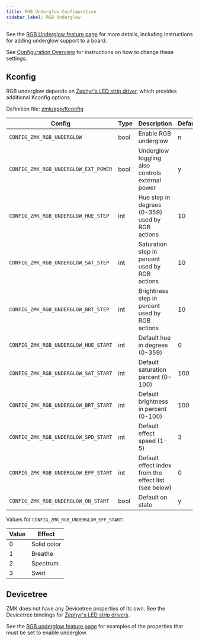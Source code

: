 ```yaml
---
title: RGB Underglow Configuration
sidebar_label: RGB Underglow
---
```


See the [RGB Underglow feature page](../features/underglow.md) for more details, including instructions for adding underglow support to a board.

See [Configuration Overview](index.md) for instructions on how to change these settings.

## Kconfig

RGB underglow depends on [Zephyr's LED strip driver](https://github.com/zephyrproject-rtos/zephyr/tree/main/drivers/led_strip), which provides additional Kconfig options.

Definition file: [zmk/app/Kconfig](https://github.com/zmkfirmware/zmk/blob/main/app/Kconfig)

| Config                               | Type | Description                                           | Default |
| ------------------------------------ | ---- | ----------------------------------------------------- | ------- |
| `CONFIG_ZMK_RGB_UNDERGLOW`           | bool | Enable RGB underglow                                  | n       |
| `CONFIG_ZMK_RGB_UNDERGLOW_EXT_POWER` | bool | Underglow toggling also controls external power       | y       |
| `CONFIG_ZMK_RGB_UNDERGLOW_HUE_STEP`  | int  | Hue step in degrees (0-359) used by RGB actions       | 10      |
| `CONFIG_ZMK_RGB_UNDERGLOW_SAT_STEP`  | int  | Saturation step in percent used by RGB actions        | 10      |
| `CONFIG_ZMK_RGB_UNDERGLOW_BRT_STEP`  | int  | Brightness step in percent used by RGB actions        | 10      |
| `CONFIG_ZMK_RGB_UNDERGLOW_HUE_START` | int  | Default hue in degrees (0-359)                        | 0       |
| `CONFIG_ZMK_RGB_UNDERGLOW_SAT_START` | int  | Default saturation percent (0-100)                    | 100     |
| `CONFIG_ZMK_RGB_UNDERGLOW_BRT_START` | int  | Default brightness in percent (0-100)                 | 100     |
| `CONFIG_ZMK_RGB_UNDERGLOW_SPD_START` | int  | Default effect speed (1-5)                            | 3       |
| `CONFIG_ZMK_RGB_UNDERGLOW_EFF_START` | int  | Default effect index from the effect list (see below) | 0       |
| `CONFIG_ZMK_RGB_UNDERGLOW_ON_START`  | bool | Default on state                                      | y       |

Values for `CONFIG_ZMK_RGB_UNDERGLOW_EFF_START`:

| Value | Effect      |
| ----- | ----------- |
| 0     | Solid color |
| 1     | Breathe     |
| 2     | Spectrum    |
| 3     | Swirl       |

## Devicetree

ZMK does not have any Devicetree properties of its own. See the Devicetree bindings for [Zephyr's LED strip drivers](https://github.com/zephyrproject-rtos/zephyr/tree/main/dts/bindings/led_strip).

See the [RGB underglow feature page](../features/underglow.md) for examples of the properties that must be set to enable underglow.
